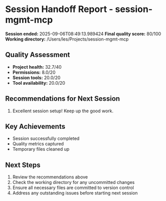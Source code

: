 # Session Handoff Report - session-mgmt-mcp

**Session ended:** 2025-09-06T08:49:13.989424
**Final quality score:** 80/100
**Working directory:** /Users/les/Projects/session-mgmt-mcp

## Quality Assessment

- **Project health:** 32.7/40
- **Permissions:** 8.0/20
- **Session tools:** 20.0/20
- **Tool availability:** 20.0/20

## Recommendations for Next Session

1. Excellent session setup! Keep up the good work.

## Key Achievements

- Session successfully completed
- Quality metrics captured
- Temporary files cleaned up

## Next Steps

1. Review the recommendations above
2. Check the working directory for any uncommitted changes
3. Ensure all necessary files are committed to version control
4. Address any outstanding issues before starting next session
